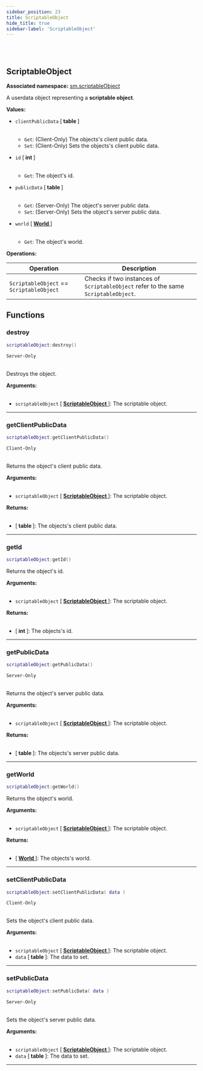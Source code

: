 ```yaml
---
sidebar_position: 23
title: ScriptableObject
hide_title: true
sidebar-label: 'ScriptableObject'
---
```


<br></br>

## ScriptableObject

**Associated namespace:** [sm.scriptableObject](/docs/Game-Script-Environment/Static-Functions/sm.scriptableObject)

A userdata object representing a <strong>scriptable object</strong>.

<strong>Values:</strong>

- <code>clientPublicData</code> [<strong> table </strong>] <br></br>

	- <code>Get</code>: (Client-Only) The objects's client public data.
	- <code>Set</code>: (Client-Only) Sets the objects's client public data.


- <code>id</code> [<strong> int </strong>] <br></br>

	- <code>Get</code>: The object's id.


- <code>publicData</code> [<strong> table </strong>] <br></br>

	- <code>Get</code>: (Server-Only) The object's server public data.
	- <code>Set</code>: (Server-Only) Sets the object's server public data.


- <code>world</code> [<strong> <a href="/docs/Game-Script-Environment/Userdata/World"> World </a> </strong>] <br></br>

	- <code>Get</code>: The object's world.


<strong>Operations:</strong>

| Operation   | Description |
| ----------- | ----------- |
| <code>ScriptableObject</code> == <code>ScriptableObject</code> | Checks if two instances of <code>ScriptableObject</code> refer to the same <code>ScriptableObject</code>. |

## Functions

### destroy

```lua
scriptableObject:destroy()
```
<code>Server-Only</code> <br></br>

Destroys the object.

<strong>Arguments:</strong> <br></br>

- <code>scriptableObject</code> [<strong> <a href="/docs/Game-Script-Environment/Userdata/ScriptableObject"> ScriptableObject </a> </strong>]: The scriptable object.

---

### getClientPublicData

```lua
scriptableObject:getClientPublicData()
```
<code>Client-Only</code> <br></br>

Returns the object's client public data.

<strong>Arguments:</strong> <br></br>

- <code>scriptableObject</code> [<strong> <a href="/docs/Game-Script-Environment/Userdata/ScriptableObject"> ScriptableObject </a> </strong>]: The scriptable object.

<strong>Returns:</strong> <br></br>

- [<strong> table </strong>]: The objects's client public data.

---

### getId

```lua
scriptableObject:getId()
```

Returns the object's id.

<strong>Arguments:</strong> <br></br>

- <code>scriptableObject</code> [<strong> <a href="/docs/Game-Script-Environment/Userdata/ScriptableObject"> ScriptableObject </a> </strong>]: The scriptable object.

<strong>Returns:</strong> <br></br>

- [<strong> int </strong>]: The objects's id.

---

### getPublicData

```lua
scriptableObject:getPublicData()
```
<code>Server-Only</code> <br></br>

Returns the object's server public data.

<strong>Arguments:</strong> <br></br>

- <code>scriptableObject</code> [<strong> <a href="/docs/Game-Script-Environment/Userdata/ScriptableObject"> ScriptableObject </a> </strong>]: The scriptable object.

<strong>Returns:</strong> <br></br>

- [<strong> table </strong>]: The objects's server public data.

---

### getWorld

```lua
scriptableObject:getWorld()
```

Returns the object's world.

<strong>Arguments:</strong> <br></br>

- <code>scriptableObject</code> [<strong> <a href="/docs/Game-Script-Environment/Userdata/ScriptableObject"> ScriptableObject </a> </strong>]: The scriptable object.

<strong>Returns:</strong> <br></br>

- [<strong> <a href="/docs/Game-Script-Environment/Userdata/World"> World </a> </strong>]: The objects's world.

---

### setClientPublicData

```lua
scriptableObject:setClientPublicData( data )
```
<code>Client-Only</code> <br></br>

Sets the object's client public data.

<strong>Arguments:</strong> <br></br>

- <code>scriptableObject</code> [<strong> <a href="/docs/Game-Script-Environment/Userdata/ScriptableObject"> ScriptableObject </a> </strong>]: The scriptable object.
- <code>data</code> [<strong> table </strong>]: The data to set.

---

### setPublicData

```lua
scriptableObject:setPublicData( data )
```
<code>Server-Only</code> <br></br>

Sets the object's server public data.

<strong>Arguments:</strong> <br></br>

- <code>scriptableObject</code> [<strong> <a href="/docs/Game-Script-Environment/Userdata/ScriptableObject"> ScriptableObject </a> </strong>]: The scriptable object.
- <code>data</code> [<strong> table </strong>]: The data to set.

---


